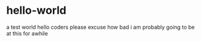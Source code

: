# hello-world
a test world
hello coders
please excuse how bad i am probably going to be at this for awhile
